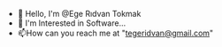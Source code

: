 - 👋 Hello, I'm @Ege Rıdvan Tokmak
- 👀 I'm Interested in Software...
- 📫How can you reach me at "tegeridvan@gmail.com"
